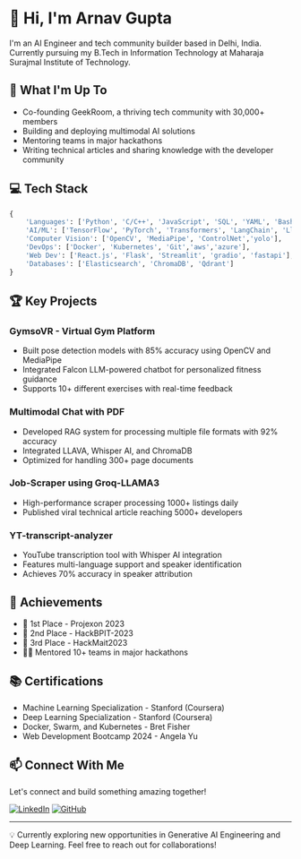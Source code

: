 # 👋 Hi, I'm Arnav Gupta

I'm an AI Engineer and tech community builder based in Delhi, India. Currently pursuing my B.Tech in Information Technology at Maharaja Surajmal Institute of Technology.

## 🚀 What I'm Up To

- Co-founding GeekRoom, a thriving tech community with 30,000+ members
- Building and deploying multimodal AI solutions
- Mentoring teams in major hackathons
- Writing technical articles and sharing knowledge with the developer community

## 💻 Tech Stack

```python
{
    'Languages': ['Python', 'C/C++', 'JavaScript', 'SQL', 'YAML', 'Bash'],
    'AI/ML': ['TensorFlow', 'PyTorch', 'Transformers', 'LangChain', 'LlamaIndex'],
    'Computer Vision': ['OpenCV', 'MediaPipe', 'ControlNet','yolo'],
    'DevOps': ['Docker', 'Kubernetes', 'Git','aws','azure'],
    'Web Dev': ['React.js', 'Flask', 'Streamlit', 'gradio', 'fastapi'],
    'Databases': ['Elasticsearch', 'ChromaDB', 'Qdrant']
}
```

## 🏆 Key Projects

### GymsoVR - Virtual Gym Platform
- Built pose detection models with 85% accuracy using OpenCV and MediaPipe
- Integrated Falcon LLM-powered chatbot for personalized fitness guidance
- Supports 10+ different exercises with real-time feedback

### Multimodal Chat with PDF
- Developed RAG system for processing multiple file formats with 92% accuracy
- Integrated LLAVA, Whisper AI, and ChromaDB
- Optimized for handling 300+ page documents

### Job-Scraper using Groq-LLAMA3
- High-performance scraper processing 1000+ listings daily
- Published viral technical article reaching 5000+ developers

### YT-transcript-analyzer
- YouTube transcription tool with Whisper AI integration
- Features multi-language support and speaker identification
- Achieves 70% accuracy in speaker attribution

## 🏅 Achievements

- 🥇 1st Place - Projexon 2023
- 🥈 2nd Place - HackBPIT-2023
- 🥉 3rd Place - HackMait2023
- 👨‍🏫 Mentored 10+ teams in major hackathons

## 📚 Certifications

- Machine Learning Specialization - Stanford (Coursera)
- Deep Learning Specialization - Stanford (Coursera)
- Docker, Swarm, and Kubernetes - Bret Fisher
- Web Development Bootcamp 2024 - Angela Yu

## 📫 Connect With Me

Let's connect and build something amazing together!

[![LinkedIn](https://img.shields.io/badge/-LinkedIn-blue?style=flat-square&logo=LinkedIn&logoColor=white)](https://www.linkedin.com/in/arnav-gupta-437a66256/)
[![GitHub](https://img.shields.io/badge/-GitHub-181717?style=flat-square&logo=GitHub&logoColor=white)](https://github.com/arnavgupta16)

---

💡 Currently exploring new opportunities in Generative AI Engineering and Deep Learning. Feel free to reach out for collaborations!
